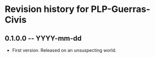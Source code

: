 # Revision history for PLP-Guerras-Civis

## 0.1.0.0 -- YYYY-mm-dd

* First version. Released on an unsuspecting world.

